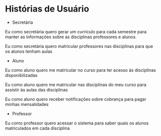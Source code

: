 # Histórias de Usuário

- Secretária

Eu como secretária 
quero gerar um currículo para cada semestre 
para manter as informações sobre as disciplinas professores e alunos.

Eu como secretária
quero matricular professores nas disciplinas
para que os alunos tenham aulas

- Aluno

Eu como aluno 
quero me matricular no curso
para ter acesso às disciplinas disponibilizadas 

Eu como aluno 
quero me matricular  nas disciplinas do meu curso 
para assistir às aulas das disciplinas

Eu como aluno
quero receber notificações sobre cobrança
para pagar minhas mensalidades

- Professor

Eu como professor
quero acessar o sistema
para saber quais os alunos matriculados em cada disciplina
